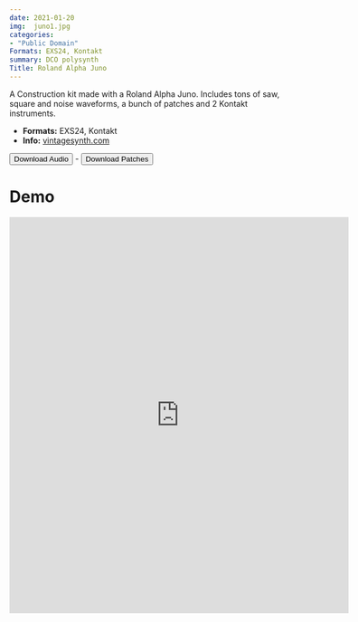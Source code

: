 ```yaml
---
date: 2021-01-20
img:  juno1.jpg
categories: 
- "Public Domain"
Formats: EXS24, Kontakt
summary: DCO polysynth 
Title: Roland Alpha Juno 
---
```



A Construction kit made with a Roland Alpha Juno. Includes tons of saw, square and noise waveforms, a bunch of patches and 2 Kontakt instruments.

-   **Formats:** EXS24, Kontakt
-   **Info:** [vintagesynth.com](http://www.vintagesynth.com/roland/ajuno1.php)

<div class="buttons"> <a href="https://www.dropbox.com/sh/o0ds519ezs079ef/AACkx8F7Gwfy8ZSSkEZMf6p6a?dl=0"> <button>Download Audio</button></a> - <a href="https://github.com/publicsamples/Roland-Alpha-Juno"> <button>Download Patches</button></a></div>





# Demo


<iframe width="600" height="700" src="https://www.modularsamples.com/Demos/demos/aj.html" frameborder="0" allow="accelerometer; autoplay; clipboard-write; encrypted-media; gyroscope; picture-in-picture" allowfullscreen></iframe>


 